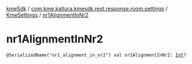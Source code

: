 [kmeSdk](../../index.md) / [com.kme.kaltura.kmesdk.rest.response.room.settings](../index.md) / [KmeSettings](index.md) / [nr1AlignmentInNr2](./nr1-alignment-in-nr2.md)

# nr1AlignmentInNr2

`@SerializedName("nr1_alignment_in_nr2") val nr1AlignmentInNr2: `[`Int`](https://kotlinlang.org/api/latest/jvm/stdlib/kotlin/-int/index.html)`?`